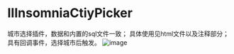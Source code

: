 # IIInsomniaCtiyPicker
城市选择插件，数据和内置的sql文件一致；
具体使用见html文件以及注释部分；
具有回调事件，选择城市后触发。
![image](https://github.com/ButBueatiful/dotvim/raw/master/screenshots/vim-screenshot.jpg)
